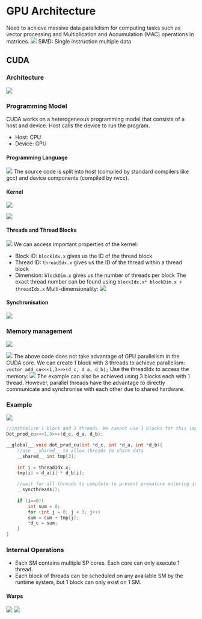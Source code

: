 # GPU Architecture
Need to achieve massive data parallelism for computing tasks such as vector processing and Multiplication and Accumulation (MAC) operations in matrices.
![](https://i.imgur.com/48iqtPk.png)
SIMD: Single instruction multiple data
## CUDA
### Architecture
![](https://i.imgur.com/bY9kIUJ.png)

### Programming Model
CUDA works on a heterogeneous programming model that consists of a host and device. Host calls the device to run the program.
- Host: CPU
- Device: GPU
#### Programming Language
![](https://i.imgur.com/NbyCCGb.png)
The source code is split into host (compiled by standard compilers like gcc) and device components (compiled by nvcc).
#### Kernel
![](https://i.imgur.com/8TmMsih.png)

![](https://i.imgur.com/RXDV5yP.png)
#### Threads and Thread Blocks
![](https://i.imgur.com/o3ntZg1.png)
We can access important properties of the kernel:
- Block ID: `blockIdx.x` gives us the ID of the thread block
- Thread ID: `threadIdx.x` gives us the ID of the thread within a thread block
- Dimension: `blockDim.x` gives us the number of threads per block 
The exact thread number can be found using `blockIdx.x* blockDim.x + threadIdx.x`
Multi-dimensionality:
![](https://i.imgur.com/j8TzUOB.png)
#### Synchronisation
![](https://i.imgur.com/t6Xbz4I.png)
### Memory management
![](https://i.imgur.com/mO4Shm7.png)

![](https://i.imgur.com/zXFsfYn.png)
The above code does not take advantage of GPU parallelism in the CUDA core. We can create 1 block with 3 threads to achieve parallelism: `vector_add_cu<<<1,3>>>(d_c, d_a, d_b);`
Use the threadIdx to access the memory:
![](https://i.imgur.com/d70gRtX.png)
The example can also be achieved using 3 blocks each with 1 thread. However, parallel threads have the advantage to directly communicate and synchronise with each other due to shared hardware.
### Example
![](https://i.imgur.com/B5iK4Ky.png)
```c++
//initialize 1 block and 3 threads. We cannot use 3 blocks for this implementation as blocks would nt be able to share the local variable memory
Dot_prod_cu<<<1,3>>>(d_c, d_a, d_b);

__global__ void dot_prod_cu(int *d_c, int *d_a, int *d_b){
	//use __shared__ to allow threads to share data
	__shared__ int tmp[3];
	
	int i = threadIdx.x;
	tmp[i] = d_a[i] * d_b[i];

	//wait for all threads to complete to prevent premature entering into if block
	__syncthreads();
	
	if (i==0){
		int sum = 0;
		for (int j = 0; j < 3; j++)
		sum = sum + tmp[j];
		*d_c = sum;
	}
}
```
### Internal Operations
- Each SM contains multiple SP cores. Each core can only execute 1 thread.
- Each block of threads can be scheduled on any available SM by the runtime system, but 1 block can only exist on 1 SM.
#### Warps
![](https://i.imgur.com/ObcIEOG.png)
![](https://i.imgur.com/ENSz0mN.png)
